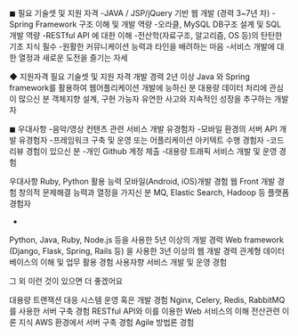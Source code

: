 ◼︎ 필요 기술셋 및 지원 자격
-JAVA / JSP/jQuery 기반 웹 개발 (경력 3~7년 차)
-Spring Framework 구조 이해 및 개발 역량
-오라클, MySQL DB구조 설계 및 SQL 개발 역량
-RESTful API 에 대한 이해
-전산학(자료구조, 알고리즘, OS 등)의 탄탄한 기초 지식 필수
-원활한 커뮤니케이션 능력과 타인을 배려하는 마음
-서비스 개발에 대한 열정과 새로운 도전을 즐기는 자세


◆ 지원자격
필요 기술셋 및 지원 자격
개발 경력 2년 이상
Java 와 Spring framework를 활용하여 웹어플리케이션 개발에 능하신 분
대용량 데이터 처리에 관심이 많으신 분
객체지향 설계, 구현 가능자
유연한 사고와 지속적인 성장을 추구하는 개발자


◼︎ 우대사항
-음악/영상 컨텐츠 관련 서비스 개발 유경험자
-모바일 환경의 서버 API 개발 유경험자
-프레임워크 구축 및 운영 또는 어플리케이션 아키텍트 수행 경험자
-코드 리뷰 경험이 있으신 분
-개인 Github 계정 제출
-대용량 트래픽 서비스 개발 및 운영 경험

우대사항
Ruby, Python 활용 능력
모바일(Android, iOS)개발 경험
웹 Front 개발 경험
창의적 문제해결 능력과 열정을 가지신 분
MQ, Elastic Search, Hadoop 등 플랫폼 경험자



- 
Python, Java, Ruby, Node.js 등을 사용한 5년 이상의 개발 경력
Web framework (Django, Flask, Spring, Rails 등) 을 사용한 3년 이상의 웹 개발 경력
관계형 데이터베이스의 이해 및 업무 활용 경험
사용자향 서비스 개발 및 운영 경험

그 외 이런 것이 있으면 더 좋겠어요

대용량 트랜잭션 대응 시스템 운영 혹은 개발 경험
Nginx, Celery, Redis, RabbitMQ를 사용한 서버 구축 경험
RESTful API와 이를 이용한 Web 서비스의 이해
전산관련 이론 지식
AWS 환경에서 서버 구축 경험
Agile 방법론 경험
